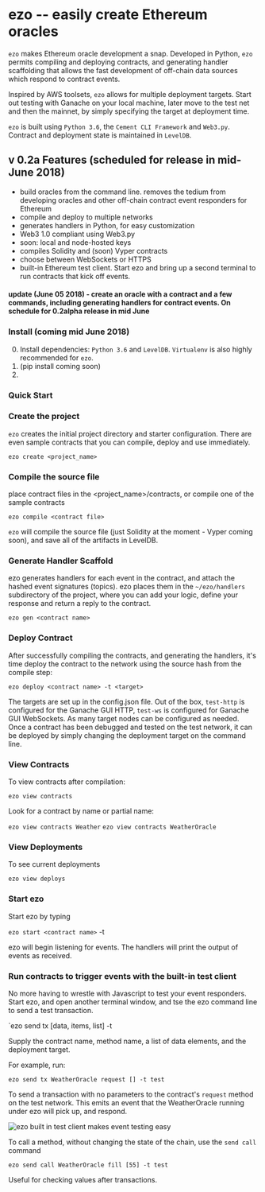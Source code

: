 # ezo -- easily create Ethereum oracles

`ezo` makes Ethereum oracle development a snap.  Developed in Python, `ezo` permits compiling and deploying contracts, and generating handler scaffolding that allows the fast development of off-chain data sources which respond to contract events.

Inspired by AWS toolsets, `ezo` allows for multiple deployment targets.  Start out testing with Ganache on your local machine, later move to the test net and then the mainnet, by simply specifying the target at deployment time.

`ezo` is built using `Python 3.6`, the `Cement CLI Framework` and `Web3.py`. Contract and deployment state is maintained in `LevelDB`.

## v 0.2a Features (scheduled for release in mid-June 2018)
+ build oracles from the command line.  removes the tedium from developing oracles and other off-chain contract event responders for Ethereum
+ compile and deploy to multiple networks
+ generates handlers in Python, for easy customization
+ Web3 1.0 compliant using Web3.py
+ soon: local and node-hosted keys
+ compiles Solidity and (soon) Vyper contracts
+ choose between WebSockets or HTTPS
+ built-in Ethereum test client.  Start ezo and bring up a second terminal to run contracts that kick off events.

#### update (June 05 2018) - create an oracle with a contract and a few commands, including generating handlers for contract events.  On schedule for 0.2alpha release in mid June


### Install (coming mid June 2018)

0.  Install dependencies:  `Python 3.6` and `LevelDB`.  `Virtualenv` is also highly recommended for `ezo`.
1.  (pip install coming soon)
2.  


### Quick Start

### Create the project 
`ezo` creates the initial project directory and starter configuration.  There are even sample contracts that you can compile, deploy and use immediately.

`ezo create <project_name>` 


### Compile the source file
place contract files in the <project_name>/contracts, or compile one of the sample contracts

`ezo compile <contract file>`

`ezo` will compile the source file (just Solidity at the moment - Vyper coming soon), and save all of the artifacts in LevelDB.


### Generate Handler Scaffold
ezo generates handlers for each event in the contract, and attach the hashed event signatures (topics).  ezo places them in the `~/ezo/handlers` subdirectory of the project, where you can add your logic, define your response and return a reply to the contract.  

`ezo gen <contract name>`


### Deploy Contract
After successfully compiling the contracts, and generating the handlers, it's time deploy the contract to the network using the source hash from the compile step:

`ezo deploy <contract name> -t <target>`

The targets are set up in the config.json file.  Out of the box, `test-http` is configured for the Ganache GUI HTTP, `test-ws` is configured for Ganache GUI WebSockets.  As many target nodes can be configured as needed.  Once a contract has been debugged and tested on the test network, it can be deployed by simply changing the deployment target on the command line.


### View Contracts

To view contracts after compilation:

`ezo view contracts`

Look for a contract by name or partial name:

`ezo view contracts Weather`
`ezo view contracts WeatherOracle`


### View Deployments

To see current deployments

`ezo view deploys`


### Start ezo
Start ezo by typing

`ezo start <contract name>` -t <target>
  
 ezo will begin listening for events.  The handlers will print the output of events as received.  


### Run contracts to trigger events with the built-in test client

No more having to wrestle with Javascript to test your event responders.  Start ezo, and open another terminal window, and tse the ezo command line to send a test transaction.  

`ezo send tx <contract name> <method name> [data, items, list] -t <target>

Supply the contract name, method name, a list of data elements, and the deployment target.

For example, run:

`ezo send tx WeatherOracle request [] -t test`

To send a transaction with no parameters to the contract's `request` method on the test network.  This emits an event that the WeatherOracle running under ezo will pick up, and respond. 

![ezo built in test client makes event testing easy](https://user-images.githubusercontent.com/1685659/41264445-9b445b80-6da1-11e8-80f6-2e64fbc4e69f.png)

To call a method, without changing the state of the chain, use the `send call` command

`ezo send call WeatherOracle fill [55] -t test`

Useful for checking values after transactions.
